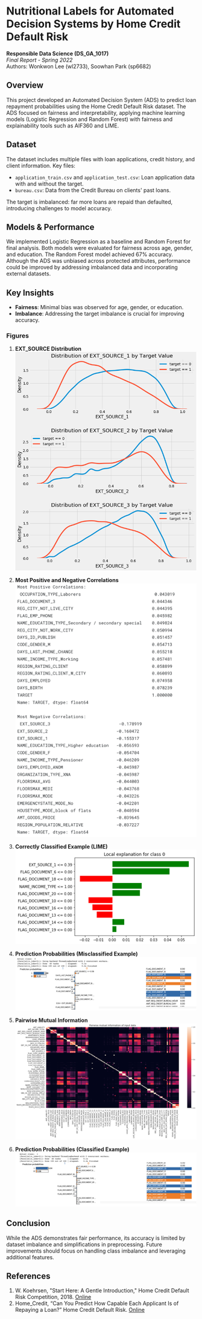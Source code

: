 # Nutritional Labels for Automated Decision Systems by Home Credit Default Risk

**Responsible Data Science (DS_GA_1017)**  
_Final Report - Spring 2022_  
Authors: Wonkwon Lee (wl2733), Soowhan Park (sp6682)

## Overview
This project developed an Automated Decision System (ADS) to predict loan repayment probabilities using the Home Credit Default Risk dataset. The ADS focused on fairness and interpretability, applying machine learning models (Logistic Regression and Random Forest) with fairness and explainability tools such as AIF360 and LIME.

## Dataset
The dataset includes multiple files with loan applications, credit history, and client information. Key files:
- `application_train.csv` and `application_test.csv`: Loan application data with and without the target.
- `bureau.csv`: Data from the Credit Bureau on clients' past loans.

The target is imbalanced: far more loans are repaid than defaulted, introducing challenges to model accuracy.

## Models & Performance
We implemented Logistic Regression as a baseline and Random Forest for final analysis. Both models were evaluated for fairness across age, gender, and education. The Random Forest model achieved 67% accuracy. Although the ADS was unbiased across protected attributes, performance could be improved by addressing imbalanced data and incorporating external datasets.

## Key Insights
- **Fairness**: Minimal bias was observed for age, gender, or education.
- **Imbalance**: Addressing the target imbalance is crucial for improving accuracy.

### Figures
1. **EXT_SOURCE Distribution**  
![EXT_SOURCE Distributions](img/ext.png)

1. **Most Positive and Negative Correlations**  
![Correlations](img/correlation.png)

1. **Correctly Classified Example (LIME)**  
![Correct Classification](img/correct1.png)

1. **Prediction Probabilities (Misclassified Example)**  
![Misclassified](img/misclass.png)

1. **Pairwise Mutual Information**  
![Mutual Information](img/pairwise.png)

1. **Prediction Probabilities (Classified Example)**  
![Classified Example](img/class.png)

## Conclusion
While the ADS demonstrates fair performance, its accuracy is limited by dataset imbalance and simplifications in preprocessing. Future improvements should focus on handling class imbalance and leveraging additional features.

## References
1. W. Koehrsen, "Start Here: A Gentle Introduction," Home Credit Default Risk Competition, 2018. [Online](https://www.kaggle.com/code/willkoehrsen/start-here-a-gentle-introduction/notebook)
2. Home_Credit, “Can You Predict How Capable Each Applicant Is of Repaying a Loan?” Home Credit Default Risk. [Online](https://www.kaggle.com/competitions/home-credit-default-risk/data)
